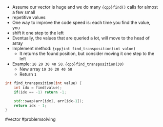 - Assume our vector is huge and we do many `{cpp}find()` calls for almost a few small
- repetitive values
- One way to improve the code speed is: each time you find the value, you
- shift it one step to the left
- Eventually, the values that are queried a lot, will move to the head of array
- Implement method: `{cpp}int find_transposition(int value)`
	- It returns the found position, but consider moving it one step to the left
- Example: `10 20 30 40 50`. `{cpp}find_transposition(30)`
	- New array `10 30 20 40 50`
	- Return `1`

```cpp title:solution fold
int find_transposition(int value) {
	int idx = find(value);	
	if(idx == -1) return -1;

	std::swap(arr[idx], arr[idx-1]);
	return idx - 1;
}
```

#vector #problemsolving 
